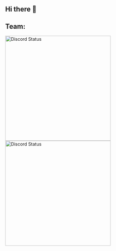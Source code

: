 ## Hi there 👋

<h2>Team:</h2>

<a href="https://discord.com/users/686489824546390026" target="_blank">
    <img width="334px" alt="Discord Status" src="https://lanyard.cnrad.dev/api/686489824546390026?hideTimestamp=true&borderRadius=5px">
</a>

<a href="https://discord.com/users/319321727630835712" target="_blank">
    <img width="334px" alt="Discord Status" src="https://lanyard.cnrad.dev/api/319321727630835712?hideTimestamp=true&borderRadius=5px">
</a>

